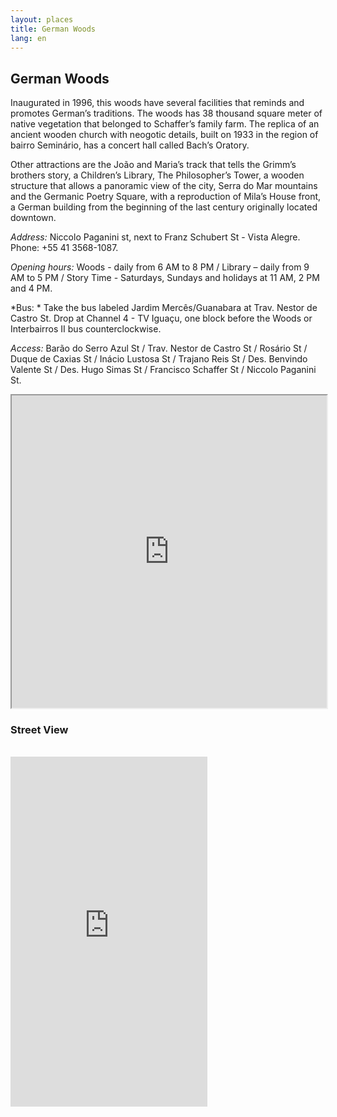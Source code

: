 ```yaml
---
layout: places
title: German Woods
lang: en
---
```


## German Woods

Inaugurated in 1996, this woods have several facilities that reminds and promotes German’s traditions. The woods has 38 thousand square meter of native vegetation that belonged to Schaffer’s family farm. The replica of an ancient wooden church with neogotic details, built on 1933 in the region of bairro Seminário, has a concert hall called Bach’s Oratory.

Other attractions are the João and Maria’s track that tells the Grimm’s brothers story, a Children’s Library, The Philosopher’s Tower, a wooden structure that allows a panoramic view of the city, Serra do Mar mountains and the Germanic Poetry Square, with a reproduction of Mila’s House front, a German building from the beginning of the last century originally located downtown.

*Address:*
Niccolo Paganini st, next to Franz Schubert St - Vista Alegre. Phone: +55 41 3568-1087.

*Opening hours:*
Woods - daily from 6 AM to 8 PM / Library – daily from 9 AM to 5 PM / Story Time - Saturdays, Sundays and holidays at 11 AM, 2 PM and 4 PM.

*Bus: *
Take the bus labeled Jardim Mercês/Guanabara at Trav. Nestor de Castro St. Drop at Channel  4 - TV Iguaçu, one block before the Woods or Interbairros II bus counterclockwise.

*Access:*
Barão do Serro Azul St / Trav. Nestor de Castro St / Rosário St / Duque de Caxias St /  Inácio Lustosa St / Trajano Reis St / Des. Benvindo Valente St / Des. Hugo Simas St / Francisco Schaffer St / Niccolo Paganini St.

<iframe style="width:100%; height:500px;" src="https://a.tiles.mapbox.com/v3/nolram.ii96j06a/attribution,zoompan,zoomwheel,geocoder,share.html"></iframe>

<article class="tc">

### Street View

<br>

<iframe src="http://www.mapillary.com/jsapi/?image=kPs_Gkv2ojU-0B6rjaD2UA" width="315px" height="560px" frameborder="0"></iframe>

</article>
